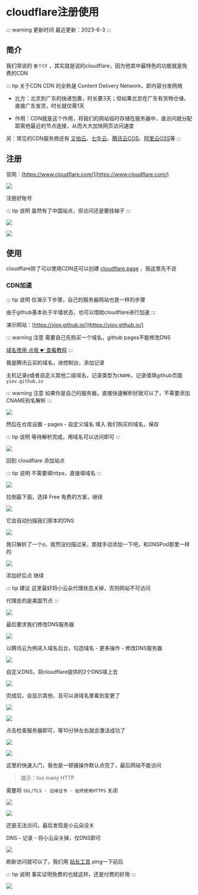 # cloudflare注册使用

::: warning 更新时间
最近更新：2023-6-3
:::

## 简介

我们常说的 `套个CF` ，其实就是说的cloudflare，因为他其中最特色的功能就是免费的CDN

::: tip 关于CDN
CDN 的全称是 Content Delivery Network，即内容分发网络

* 比方：北京到广东的快递包裹，时长要3天；但如果北京在广东有货物仓储，直接广东发货，时长就仅需1天

* 作用：CDN就是这个作用，将我们的网站临时存储在服务器中，谁访问就分配距离他最近的节点连接，从而大大加快网页访问速度

另：常见的CDN服务商还有 [又拍云](https://www.upyun.com/)、[七牛云](https://www.qiniu.com/)、[腾讯云COS](https://cloud.tencent.com/act/pro/cos)、[阿里云OSS](https://www.aliyun.com/product/oss)等
:::



## 注册

官网：[https://www.cloudflare.com/](https://www.cloudflare.com/)

![](./cloudflare-01.png)

注册好账号

::: tip 说明
虽然有了中国站点，但访问还是要挂梯子
:::

![](./cloudflare-02.png)

![](./cloudflare-03.png)



## 使用

cloudflare除了可以使用CDN还可以创建 [cloudflare page](https://pages.cloudflare.com/) ，我这里先不说


### CDN加速

::: tip 说明
仅演示下步骤，自己的服务器网站也是一样的步骤

由于github基本处于半墙状态，也可以借助cloudflare进行加速
:::

演示网站：[https://yiov.github.io/](https://yiov.github.io/)

::: warning 注意
需要自己先购买一个域名，github pages不能修改DNS

[域名使用 点我 ☛ 查看教程](../githubpage/#_3-访问及自定义域名)
:::

我是腾讯云买的域名，进控制台，添加记录

主机记录`@`或者自定义其他二级域名，记录类型为`CNAME`，记录值填github页面 `yiov.github.io`

::: warning 注意
如果你是自己的服务器，直接快速解析好就可以了，不需要添加CNAME别名解析
:::

![](./cloudflare-04.png)



然后在仓库设置 - pages - 自定义域名 填入 我们购买的域名，保存

::: tip 说明
等待解析完成，用域名可以访问即可
:::

![](./cloudflare-05.png)



回到 cloudflare 添加站点

::: tip 说明
不需要填https，直接填域名
:::

![](./cloudflare-06.png)


拉倒最下面，选择 Free 免费的方案，继续

![](./cloudflare-07.png)



它会自动扫描我们原本的DNS

![](./cloudflare-08.png)


我只解析了一个`@`，竟然没扫描过来，那就手动添加一下吧，和DNSPod那里一样的


![](./cloudflare-09.png)

添加好后点 继续

::: tip 建议
这里最好将小云朵代理状态关掉，否则网站不可访问

代理走的是美国节点
:::

![](./cloudflare-10.png)


最后要求我们修改DNS服务器


![](./cloudflare-11.png)


以腾讯云为例进入域名后台，勾选域名 - 更多操作 - 修改DNS服务器


![](./cloudflare-12.png)



自定义DNS，将cloudflare提供的2个DNS填上去


![](./cloudflare-13.png)


完成后，会显示其他，且可以进域名里看到变更了



![](./cloudflare-14.png)


![](./cloudflare-15.png)


点击检查服务器即可，等10分钟左右就会激活成功了


![](./cloudflare-16.png)


![](./cloudflare-17.png)


这里的快速入门，我也是一顿骚操作默认点完了，最后网站不能访问

> 提示：too many HTTP

需要将 `SSL/TLS - 边缘证书 - 始终使用HTTPS` 关闭


![](./cloudflare-18.png)


![](./cloudflare-19.png)


还是无法访问，最后发现是小云朵没关

DNS - 记录 - 将小云朵关掉，仅DNS即可


![](./cloudflare-20.png)


刷新访问就可以了，我们用 [站长工具](https://ping.chinaz.com/) ping一下前后

::: tip 说明
事实证明免费的也就这样，还是付费的好用
:::

![](./cloudflare-21.png)


